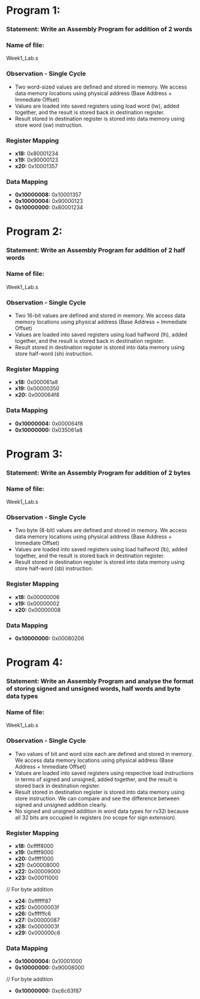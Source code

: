 # Program 1: 
### Statement: Write an Assembly Program for addition of 2 words

### Name of file:
Week1_Lab.s

### Observation - Single Cycle
- Two word-sized values are defined and stored in memory. We access data memory locations using physical address (Base Address + Immediate Offset)
- Values are loaded into saved registers using load word (lw), added together, and the result is stored back in destination register.
- Result stored in destination register is stored into data memory using store word (sw) instruction.

### Register Mapping
- **x18:** 0x80001234
- **x19:** 0x90000123
- **x20:** 0x10001357

### Data Mapping
- **0x10000008:** 0x10001357
- **0x10000004:** 0x90000123
- **0x10000000:** 0x80001234


# Program 2: 
### Statement: Write an Assembly Program for addition of 2 half words

### Name of file:
Week1_Lab.s

### Observation - Single Cycle
- Two 16-bit values are defined and stored in memory. We access data memory locations using physical address (Base Address + Immediate Offset)
- Values are loaded into saved registers using load halfword (lh), added together, and the result is stored back in destination register.
- Result stored in destination register is stored into data memory using store half-word (sh) instruction.

### Register Mapping
- **x18:** 0x000061a8
- **x19:** 0x00000350
- **x20:** 0x000064f8

### Data Mapping
- **0x10000004:** 0x000064f8
- **0x10000000:** 0x035061a8


# Program 3: 
### Statement: Write an Assembly Program for addition of 2 bytes

### Name of file:
Week1_Lab.s

### Observation - Single Cycle
- Two byte (8-bit) values are defined and stored in memory. We access data memory locations using physical address (Base Address + Immediate Offset)
- Values are loaded into saved registers using load halfword (lb), added together, and the result is stored back in destination register.
- Result stored in destination register is stored into data memory using store half-word (sb) instruction.

### Register Mapping
- **x18:** 0x00000006
- **x19:** 0x00000002
- **x20:** 0x00000008

### Data Mapping
- **0x10000000:** 0x00080206


# Program 4: 
### Statement: Write an Assembly Program and analyse the format of storing signed and unsigned words, half words and byte data types

### Name of file:
Week1_Lab.s

### Observation - Single Cycle
- Two values of bit and word size each are defined and stored in memory. We access data memory locations using physical address (Base Address + Immediate Offset)
- Values are loaded into saved registers using respective load instructions in terms of signed and unsigned, added together, and the result is stored back in destination register.
- Result stored in destination register is stored into data memory using store instruction. We can compare and see the difference between signed and unsigned addition clearly.
- No signed and unsigned addition in word data types for rv32i because all 32 bits are occupied in registers (no scope for sign extension).

### Register Mapping
- **x18:** 0xffff8000
- **x19:** 0xffff9000
- **x20:** 0xffff1000
- **x21:** 0x00008000
- **x22:** 0x00009000
- **x23:** 0x00011000

// For byte addition
- **x24:** 0xffffff87
- **x25:** 0x0000003f
- **x26:** 0xffffffc6
- **x27:** 0x00000087
- **x28:** 0x0000003f
- **x29:** 0x000000c6

### Data Mapping
- **0x10000004:** 0x10001000
- **0x10000000:** 0x90008000

// For byte addition
- **0x10000000:** 0xc6c63f87